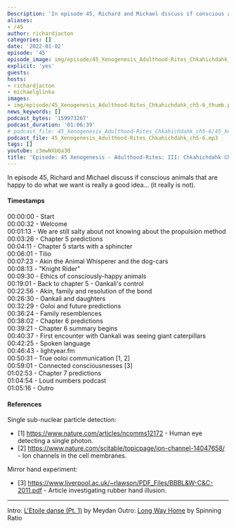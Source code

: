 ```yaml
---
Description: 'In episode 45, Richard and Michael discuss if conscious animals that are happy to do what we want is really a good idea... (it really is not).'
aliases:
- /45
author: richardjacton
categories: []
date: '2022-01-02'
episode: '45'
episode_image: img/episode/45_Xenogenesis_Adulthood-Rites_Chkahichdahk_ch5-6_thumb.png
explicit: 'yes'
guests:
hosts:
- richardjacton
- michaelglinka
images:
- img/episode/45_Xenogenesis_Adulthood-Rites_Chkahichdahk_ch5-6_thumb.png
news_keywords: []
podcast_bytes: '159973267'
podcast_duration: '01:06:39'
# podcast_file: 45_Xenogenesis_Adulthood-Rites_Chkahichdahk_ch5-6/45_Xenogenesis_Adulthood-Rites_Chkahichdahk_ch5-6.mp3
podcast_file: 45_Xenogenesis_Adulthood-Rites_Chkahichdahk_ch5-6.mp3
tags: []
youtube: z3mwNXbQa3Q
title: 'Episode: 45 Xenogenesis - Adulthood-Rites: III: Chkahichdahk Chapters 5 & 6'
---
```


In episode 45, Richard and Michael discuss if conscious animals that are happy to do what we want is really a good idea... (it really is not).

#### Timestamps

00:00:00 - Start\
00:00:32 - Welcome\
00:01:13 - We are still salty about not knowing about the propulsion method\
00:03:26 - Chapter 5 predictions\
00:04:11 - Chapter 5 starts with a sphincter\
00:06:01 - Tilio\
00:07:23 - Akin the Animal Whisperer and the dog-cars\
00:08:13 - "Knight Rider"\
00:09:30 - Ethics of consciously-happy animals\
00:19:01 - Back to chapter 5 - Oankali's control\
00:22:56 - Akin, family and resolution of the bond\
00:26:30 - Oankali and daughters\
00:32:29 - Ooloi and future predictions\
00:36:24 - Family resemblences\
00:38:02 - Chapter 6 predictions\
00:39:21 - Chapter 6 summary begins\
00:40:37 - First encounter with Oankali was seeing giant caterpillars\
00:42:25 - Spoken language\
00:46:43 - lightyear.fm\
00:50:31 - True ooloi communication [1, 2] \
00:59:01 - Connected consciousnesses [3]\
01:02:53 - Chapter 7 predictions\
01:04:54 - Loud numbers podcast\
01:05:16 - Outro

#### References

Single sub-nuclear particle detection:
- [1] https://www.nature.com/articles/ncomms12172 - Human eye detecting a single photon.
- [2] https://www.nature.com/scitable/topicpage/ion-channel-14047658/ - Ion channels in the cell membranes.

Mirror hand experiment:
- [3] https://www.liverpool.ac.uk/~rlawson/PDF_Files/BBBL&W-C&C-2011.pdf - Article investigating rubber hand illusion.

---
Intro: [L'Etoile danse (Pt. 1)](https://freemusicarchive.org/music/Meydan/Havor/6-_LEtoile_danse_Pt_1_1738) by Meydan
Outro: [Long Way Home](https://freemusicarchive.org/music/Spinning_Ratio/Long_Way_Home/Long_Way_Home) by Spinning Ratio

